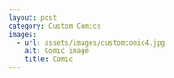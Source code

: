 ```yaml
---
layout: post
category: Custom Comics
images:   
  - url: assets/images/customcomic4.jpg
    alt: Comic image
    title: Comic
---
```

